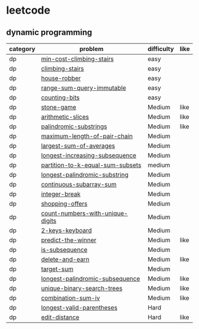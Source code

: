 # leetcode 

## dynamic programming
| category  | problem | difficulty | like | 
| ------------- | ------------- | ------------- | ---------|
|dp|[min-cost-climbing-stairs](min-cost-climbing-stairs)|easy|  
|dp|[climbing-stairs](climbing-stairs)|easy|
|dp|[house-robber](house-robber)|easy|
|dp|[range-sum-query-immutable](range-sum-query-immutable)|easy|
|dp|[counting-bits](counting-bits)|easy|
|dp|[stone-game](stone-game)|Medium|like|
|dp|[arithmetic-slices](arithmetic-slices)|Medium|like
|dp|[palindromic-substrings](palindromic-substrings)|Medium|like
|dp|[maximum-length-of-pair-chain](maximum-length-of-pair-chain)|Medium|
|dp|[largest-sum-of-averages](largest-sum-of-averages)|Medium|
|dp|[longest-increasing-subsequence](longest-increasing-subsequence)|Medium|
|dp|[partition-to-k-equal-sum-subsets](partition-to-k-equal-sum-subsets)|medium|
|dp|[longest-palindromic-substring](longest-palindromic-substring)|Medium|
|dp|[continuous-subarray-sum](continuous-subarray-sum)|Medium|
|dp|[integer-break](integer-break)|Medium|
|dp|[shopping-offers](shopping-offers)|Medium|
|dp|[count-numbers-with-unique-digits](count-numbers-with-unique-digits)|Medium|
|dp|[2-keys-keyboard](2-keys-keyboard)|Medium|
|dp|[predict-the-winner](predict-the-winner)|Medium|like
|dp|[is-subsequence](is-subsequence)|Medium|
|dp|[delete-and-earn](delete-and-earn)|Medium|like|
|dp|[target-sum](target-sum)|Medium|
|dp|[longest-palindromic-subsequence](longest-palindromic-subsequence)|Medium|like
|dp|[unique-binary-search-trees](unique-binary-search-trees)|Medium|like
|dp|[combination-sum-iv](combination-sum-iv)|Medium|like|
|dp|[longest-valid-parentheses](longest-valid-parentheses)|Hard|
|dp|[edit-distance](edit-distance)|Hard|like|